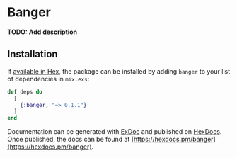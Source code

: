 # Banger

**TODO: Add description**

## Installation

If [available in Hex](https://hex.pm/docs/publish), the package can be installed
by adding `banger` to your list of dependencies in `mix.exs`:

```elixir
def deps do
  [
    {:banger, "~> 0.1.1"}
  ]
end
```

Documentation can be generated with [ExDoc](https://github.com/elixir-lang/ex_doc)
and published on [HexDocs](https://hexdocs.pm). Once published, the docs can
be found at [https://hexdocs.pm/banger](https://hexdocs.pm/banger).

